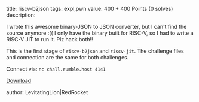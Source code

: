 title: riscv-b2json
tags: expl,pwn
value: 400 + 400 Points (0 solves)
description: 
          <p><p>I wrote this awesome binary-JSON to JSON converter, but I can't find the source anymore :(( I only
have the binary built for RISC-V, so I had to write a RISC-V JIT to run it. Plz hack both!!</p>
<p>This is the first stage of <code>riscv-b2json</code> and <code>riscv-jit</code>. The challenge files and connection are
the same for both challenges.</p>
<p>Connect via: <code>nc chall.rumble.host 4141</code></p>
<p><a href="https://dl.rumble.host/download_riscv_jit.zip">Download</a></p>
<p>author: LevitatingLion|RedRocket</p></p>

          